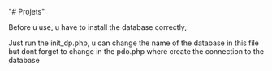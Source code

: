"# Projets" 


Before u use, u have to install the database correctly,

Just run the init_dp.php, u can change the name of the database in this file but dont forget
to change in the pdo.php where create the connection to the database

